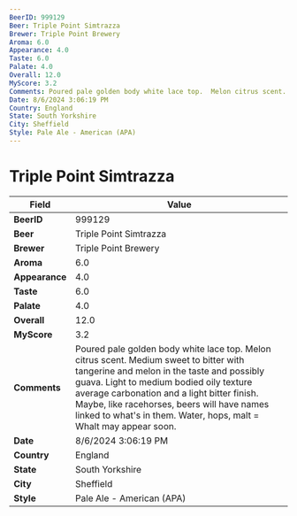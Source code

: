```yaml
---
BeerID: 999129
Beer: Triple Point Simtrazza
Brewer: Triple Point Brewery
Aroma: 6.0
Appearance: 4.0
Taste: 6.0
Palate: 4.0
Overall: 12.0
MyScore: 3.2
Comments: Poured pale golden body white lace top.  Melon citrus scent. Medium sweet to bitter with tangerine and melon in the taste and possibly guava. Light to medium bodied oily texture average carbonation and a light bitter finish.  Maybe, like racehorses, beers will have names linked to what's in them. Water, hops, malt = Whalt may appear soon.
Date: 8/6/2024 3:06:19 PM
Country: England
State: South Yorkshire
City: Sheffield
Style: Pale Ale - American (APA)
---
```


# Triple Point Simtrazza

| Field         | Value |
|---------------|-------|
| **BeerID** | 999129 |
| **Beer** | Triple Point Simtrazza |
| **Brewer** | Triple Point Brewery |
| **Aroma** | 6.0 |
| **Appearance** | 4.0 |
| **Taste** | 6.0 |
| **Palate** | 4.0 |
| **Overall** | 12.0 |
| **MyScore** | 3.2 |
| **Comments** | Poured pale golden body white lace top.  Melon citrus scent. Medium sweet to bitter with tangerine and melon in the taste and possibly guava. Light to medium bodied oily texture average carbonation and a light bitter finish.  Maybe, like racehorses, beers will have names linked to what's in them. Water, hops, malt = Whalt may appear soon. |
| **Date** | 8/6/2024 3:06:19 PM |
| **Country** | England |
| **State** | South Yorkshire |
| **City** | Sheffield |
| **Style** | Pale Ale - American (APA) |
